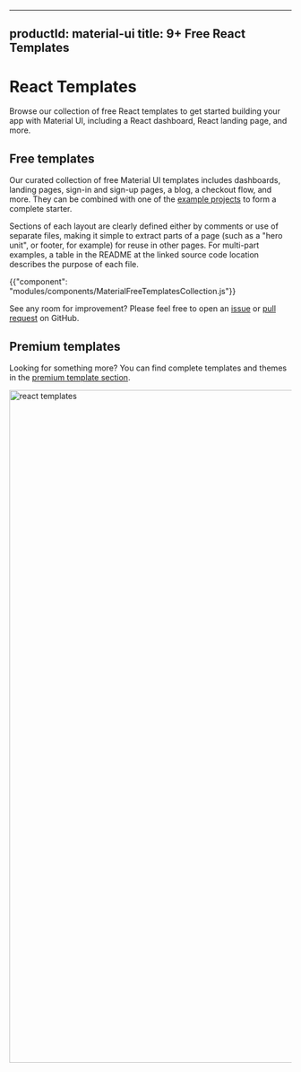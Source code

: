 ---
productId: material-ui
title: 9+ Free React Templates
-

# React Templates

<p class="description">Browse our collection of free React templates to get started building your app with Material UI, including a React dashboard, React landing page, and more.</p>

<!-- #default-branch-switch -->

## Free templates

Our curated collection of free Material UI templates includes dashboards, landing pages, sign-in and sign-up pages, a blog, a checkout flow, and more.
They can be combined with one of the [example projects](/material-ui/getting-started/example-projects/) to form a complete starter.

Sections of each layout are clearly defined either by comments or use of separate files,
making it simple to extract parts of a page (such as a "hero unit", or footer, for example)
for reuse in other pages.
For multi-part examples, a table in the README at the linked source code location describes
the purpose of each file.

{{"component": "modules/components/MaterialFreeTemplatesCollection.js"}}

See any room for improvement?
Please feel free to open an [issue](https://github.com/mui/material-ui/issues/new/choose) or [pull request](https://github.com/mui/material-ui/pulls) on GitHub.

## Premium templates

Looking for something more? You can find complete templates and themes in the <a href="https://mui.com/store/?utm_source=docs&utm_medium=referral&utm_campaign=templates-store">premium template section</a>.

<a href="https://mui.com/store/?utm_source=docs&utm_medium=referral&utm_campaign=templates-store">
<img src="/static/images/themes-display.png" alt="react templates" width="2280" height="1200" />
</a>

